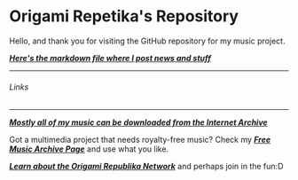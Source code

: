 # Origami Repetika's Repository 
Hello, and thank you for visiting the GitHub repository for my music project.

[***Here's the markdown file where I post news and stuff***](https://github.com/agent220/origamirepetika/blob/main/index.md) 

___
###### Links
___
[***Mostly all of my music can be downloaded from the Internet Archive***](https://archive.org/search?query=origami+repetika) 

Got a multimedia project that needs royalty-free music? 
Check my [***Free Music Archive Page***](https://freemusicarchive.org/music/Origami_Repetika) and use what you like.

[***Learn about the Origami Republika Network***](http://origami.teks.no/1/1.1/index.html) and perhaps join in the fun:D
